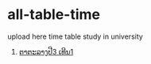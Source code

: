 # all-table-time
upload here time table study in university

<ol>
    <li><a href="https://sengkue.github.io/all-table-time/3-1/index.html">ຕາຕະລາງປີ3 ເທີນ1</a></li>
</ol>
